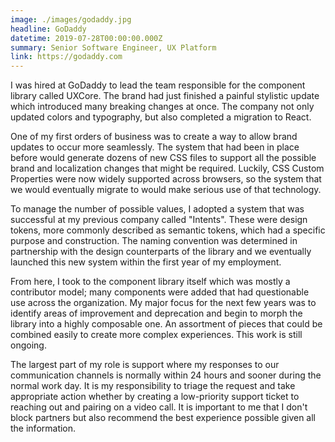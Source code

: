 ```yaml
---
image: ./images/godaddy.jpg
headline: GoDaddy
datetime: 2019-07-28T00:00:00.000Z
summary: Senior Software Engineer, UX Platform
link: https://godaddy.com
---
```

I was hired at GoDaddy to lead the team responsible for the component library called UXCore. The brand had just finished a painful stylistic update which introduced many breaking changes at once. The company not only updated colors and typography, but also completed a migration to React.

One of my first orders of business was to create a way to allow brand updates to occur more seamlessly. The system that had been in place before would generate dozens of new CSS files to support all the possible brand and localization changes that might be required. Luckily, CSS Custom Properties were now widely supported across browsers, so the system that we would eventually migrate to would make serious use of that technology.

To manage the number of possible values, I adopted a system that was successful at my previous company called "Intents". These were design tokens, more commonly described as semantic tokens, which had a specific purpose and construction. The naming convention was determined in partnership with the design counterparts of the library and we eventually launched this new system within the first year of my employment.

From here, I took to the component library itself which was mostly a contributor model; many components were added that had questionable use across the organization. My major focus for the next few years was to identify areas of improvement and deprecation and begin to morph the library into a highly composable one. An assortment of pieces that could be combined easily to create more complex experiences. This work is still ongoing.

The largest part of my role is support where my responses to our communication channels is normally within 24 hours and sooner during the normal work day. It is my responsibility to triage the request and take appropriate action whether by creating a low-priority support ticket to reaching out and pairing on a video call. It is important to me that I don't block partners but also recommend the best experience possible given all the information.